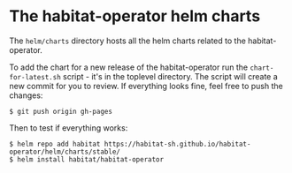 # The habitat-operator helm charts

The `helm/charts` directory hosts all the helm charts related to the habitat-operator.

To add the chart for a new release of the habitat-operator run the `chart-for-latest.sh` script - it's in the toplevel directory. The script will create a new commit for you to review. If everything looks fine, feel free to push the changes:

```console
$ git push origin gh-pages
```

Then to test if everything works:

```console
$ helm repo add habitat https://habitat-sh.github.io/habitat-operator/helm/charts/stable/
$ helm install habitat/habitat-operator
```
